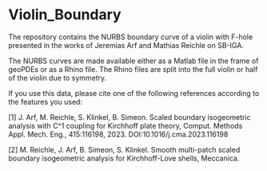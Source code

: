 # Violin_Boundary
The repository contains the NURBS boundary curve of a violin with F-hole presented in the works of Jeremias Arf and Mathias Reichle on SB-IGA.

The NURBS curves are made available either as a Matlab file in the frame of geoPDEs or as a Rhino file. The Rhino files are split into the full violin or half of the violin due to symmetry.

If you use this data, please cite one of the following references according to the features you used:

[1] J. Arf, M. Reichle, S. Klinkel, B. Simeon. Scaled boundary isogeometric analysis with C^1 coupling for Kirchhoff plate theory, Comput. Methods Appl. Mech. Eng., 415:116198, 2023. DOI:10.1016/j.cma.2023.116198

[2] M. Reichle, J. Arf, B. Simeon, S. Klinkel. Smooth multi-patch scaled boundary isogeometric analysis for Kirchhoff-Love shells, Meccanica.
